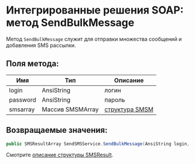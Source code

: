 # Интегрированные решения SOAP: метод SendBulkMessage

Метод `SendBulkMessage` служит для отправки множества сообщений и добавления SMS рассылки.

## Поля метода:

Имя      | Тип              | Описание
---------|------------------|---------------------------------
login    | AnsiString       | логин
password | AnsiString       | пароль
smsarray | Массив SMSMArray | [структура SMSM](/protocols/soap/structure-smsm.html)

## Возвращаемые значения:

```c#
public SMSResultArray SendSMSService.SendBulkMessage(AnsiString login, AnsiString password, SMSMArray smsarray);
```

Смотрите [описание структуры SMSResult](/protocols/soap/structure-smsresult.html).
